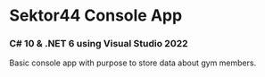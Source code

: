 # Sektor44 Console App
### C# 10 & .NET 6 using Visual Studio 2022
Basic console app with purpose to store data about gym members.
